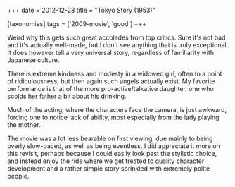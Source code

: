 +++
date = 2012-12-28
title = "Tokyo Story (1953)"

[taxonomies]
tags = ['2009-movie', 'good']
+++

Weird why this gets such great accolades from top critics. Sure it\'s
not bad and it\'s actually well-made, but I don\'t see anything that is
truly exceptional. It does however tell a very universal story,
regardless of familiarity with Japanese culture.

There is extreme kindness and modesty in a widowed girl, often to a
point of ridiculousness, but then again such angels actually exist. My
favorite performance is that of the more pro-active/talkative daughter,
one who scolds her father a bit about his drinking.

Much of the acting, where the characters face the camera, is just
awkward, forcing one to notice lack of ability, most especially from the
lady playing the mother.

The movie was a lot less bearable on first viewing, due mainly to being
overly slow-paced, as well as being eventless. I did appreciate it more
on this revisit, perhaps because I could easily look past the stylistic
choice, and instead enjoy the ride where we get treated to quality
character development and a rather simple story sprinkled with extremely
polite people.
